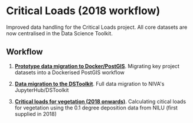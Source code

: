 # Critical Loads (2018 workflow)

Improved data handling for the Critical Loads project. All core datasets are now centralised in the Data Science Toolkit. 

## Workflow

 1. **[Prototype data migration to Docker/PostGIS](http://nbviewer.jupyter.org/github/JamesSample/critical_loads_2/blob/master/notebooks/01_migrate_to_docker_test.ipynb)**. Migrating key project datasets into a Dockerised PostGIS workflow
 
 2. **[Data migration to the DSToolkit](http://nbviewer.jupyter.org/github/JamesSample/critical_loads_2/blob/master/notebooks/02_migrate_to_jhub.ipynb)**. Full data migration to NIVA's JupyterHub/DSToolkit
 
 3. **[Critical loads for vegetation (2018 onwards)](http://nbviewer.jupyter.org/github/JamesSample/critical_loads_2/blob/master/notebooks/03_vegetation_new_grid.ipynb)**. Calculating citical loads for vegetation using the 0.1 degree deposition data from NILU (first supplied in 2018)
